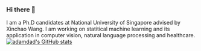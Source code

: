 ### Hi there 👋
I am a Ph.D candidates at National University of Singapore advised by Xinchao Wang. I am working on statitical machine learning and its application in computer vision, natural language processing and healthcare.
[![adamdad's GitHub stats](https://github-readme-stats.vercel.app/api?username=adamdad)](https://github.com/adamdad/github-readme-stats)
